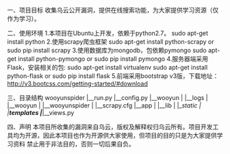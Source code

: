 一、项目目标
    收集乌云公开漏洞，提供在线搜索功能，为大家提供学习资源（仅作为学习）。
    

二、使用环境
    1.本项目在Ubuntu上开发，依赖于python2.7。
    sudo apt-get install python
    2.使用scrapy爬虫框架
    sudo apt-get install python-scrapy   or sudo pip install scrapy
    3.使用数据库为mongodb，包依赖pymongo
    sudo apt-get install python-pymongo  or sudo pip install pymongo
    4.服务器端采用Flask，安装相关的包:
    sudo apt-get install virtualenv
    sudo apt-get install python-flask    or sudo pip install flask
    5.前端采用bootstrap v3版，下载地址：
    http://v3.bootcss.com/getting-started/#download
    
三、目录结构
    wooyunspider
    |__run.py
    |__config.py
    |__wooyun
    |  |__logs
    |  |__wooyun
    |  |__wooyunspider
    |  |__scrapy.cfg
    |__app
    |   |__lib
    |   |__static
    |   |__templates
    |___|__views.py
   
   
四、声明
   本项目所收集的漏洞来自乌云，版权及解释权归乌云所有。项目开发工具均为开源，因此本项目也作为开源供大家使用，但项目的目的只是为大家提供学习资料
禁止用于非法目的，否则一切后果自负。
